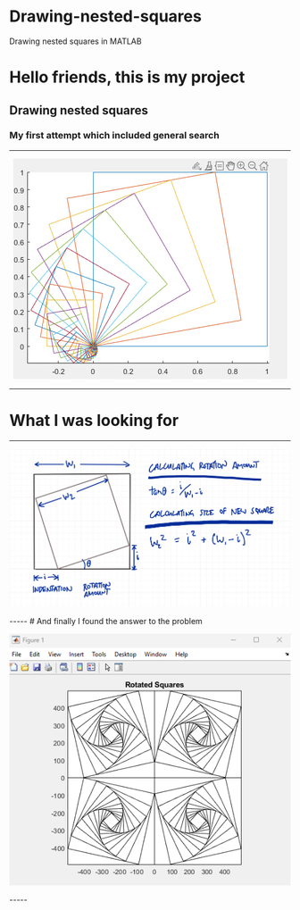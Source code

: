 # Drawing-nested-squares
Drawing nested squares in MATLAB


# Hello friends, this is my project
## Drawing nested squares
### My first attempt which included general search

------

<p align="center">
  <a href="https://github.com/artafps/Drawing-nested-squares" target="blank"><img src="https://github.com/artafps/Drawing-nested-squares/blob/main/photo_2024-05-03_17-46-01.jpg" alt="Nest Logo" /></a>
</p>


----------
# What I was looking for
--------
<p align="center">
  <a href="https://github.com/artafps/Drawing-nested-squares" target="blank"><img src="https://github.com/artafps/Drawing-nested-squares/blob/main/nested-squares-calculations.png" alt="Nest Logo" /></a>
</p>
-----
# And finally I found the answer to the problem
<p align="center">
  <a href="https://github.com/artafps/Drawing-nested-squares" target="blank"><img src="https://github.com/artafps/Drawing-nested-squares/blob/main/Screenshot%202024-05-24%20190930.png" alt="Nest Logo" /></a>
</p>
-----
